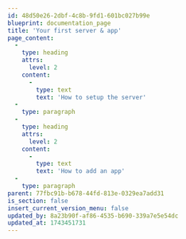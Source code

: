 ```yaml
---
id: 48d50e26-2dbf-4c8b-9fd1-601bc027b99e
blueprint: documentation_page
title: 'Your first server & app'
page_content:
  -
    type: heading
    attrs:
      level: 2
    content:
      -
        type: text
        text: 'How to setup the server'
  -
    type: paragraph
  -
    type: heading
    attrs:
      level: 2
    content:
      -
        type: text
        text: 'How to add an app'
  -
    type: paragraph
parent: 77fbc91b-b678-44fd-813e-0329ea7add31
is_section: false
insert_current_version_menu: false
updated_by: 8a23b90f-af86-4535-b690-339a7e5e54dc
updated_at: 1743451731
---
```

